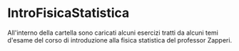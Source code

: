 # IntroFisicaStatistica
All'interno della cartella sono caricati alcuni esercizi tratti da alcuni temi d'esame del corso di introduzione alla fisica statistica del professor Zapperi.
